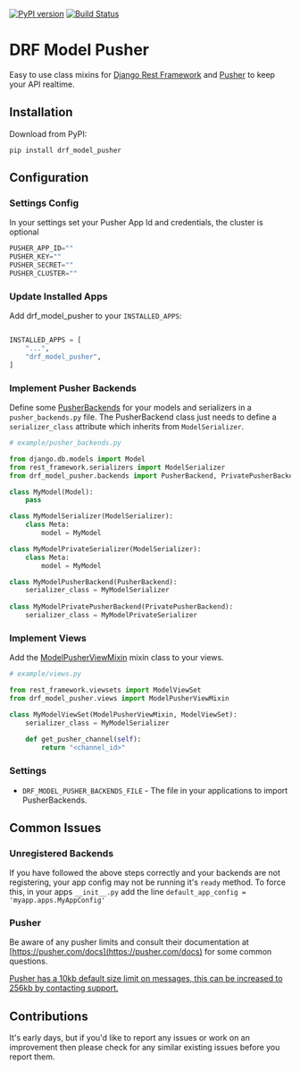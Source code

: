 [![PyPI version](https://badge.fury.io/py/drf-model-pusher.svg)](https://badge.fury.io/py/drf-model-pusher)
[![Build Status](https://travis-ci.org/aljp/drf_model_pusher.svg?branch=master)](https://travis-ci.org/aljp/drf_model_pusher)

# DRF Model Pusher

Easy to use class mixins for [Django Rest Framework]() and [Pusher]() to keep your API realtime.

## Installation

Download from PyPI:

`pip install drf_model_pusher`

## Configuration

### Settings Config

In your settings set your Pusher App Id and credentials, the cluster is optional

```python
PUSHER_APP_ID=""  
PUSHER_KEY=""  
PUSHER_SECRET=""
PUSHER_CLUSTER=""  
```

### Update Installed Apps

Add drf_model_pusher to your `INSTALLED_APPS`:

```python

INSTALLED_APPS = [
    "...",
    "drf_model_pusher",
]
``` 

### Implement Pusher Backends

Define some [PusherBackends]() for your models and serializers in a `pusher_backends.py` file.  The PusherBackend class just needs to define a `serializer_class` attribute which inherits from `ModelSerializer`.

```python
# example/pusher_backends.py

from django.db.models import Model
from rest_framework.serializers import ModelSerializer
from drf_model_pusher.backends import PusherBackend, PrivatePusherBackend

class MyModel(Model):
    pass

class MyModelSerializer(ModelSerializer):
    class Meta:
        model = MyModel

class MyModelPrivateSerializer(ModelSerializer):
    class Meta:
        model = MyModel

class MyModelPusherBackend(PusherBackend):
    serializer_class = MyModelSerializer
    
class MyModelPrivatePusherBackend(PrivatePusherBackend):
    serializer_class = MyModelPrivateSerializer
```

### Implement Views

Add the [ModelPusherViewMixin]() mixin class to your views.

```python
# example/views.py

from rest_framework.viewsets import ModelViewSet
from drf_model_pusher.views import ModelPusherViewMixin

class MyModelViewSet(ModelPusherViewMixin, ModelViewSet):
    serializer_class = MyModelSerializer
    
    def get_pusher_channel(self):
        return "<channel_id>"
```

### Settings

- `DRF_MODEL_PUSHER_BACKENDS_FILE` - The file in your applications to import PusherBackends.

## Common Issues
### Unregistered Backends
If you have followed the above steps correctly and your backends are not registering, your app config may not be running it's `ready` method. To force this, in your apps `__init__.py` add the line `default_app_config = 'myapp.apps.MyAppConfig'`

### Pusher
Be aware of any pusher limits and consult their documentation at [https://pusher.com/docs](https://pusher.com/docs) for some common questions.  

[Pusher has a 10kb default size limit on messages, this can be increased to 256kb by contacting support.](https://support.pusher.com/hc/en-us/articles/202046553-What-is-the-message-size-limit-when-publishing-a-message-)

## Contributions

It's early days, but if you'd like to report any issues or work on an improvement then please check for any similar existing issues before you report them.
